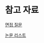 # 참고 자료

[면접 질문](%E1%84%8E%E1%85%A1%E1%86%B7%E1%84%80%E1%85%A9%20%E1%84%8C%E1%85%A1%E1%84%85%E1%85%AD%20fad9e5b15f2a47f086a86804248f95c2/%E1%84%86%E1%85%A7%E1%86%AB%E1%84%8C%E1%85%A5%E1%86%B8%20%E1%84%8C%E1%85%B5%E1%86%AF%E1%84%86%E1%85%AE%E1%86%AB%20624894ae81654e418289b27767fe5cc0.csv)

[논문 리스트](%E1%84%8E%E1%85%A1%E1%86%B7%E1%84%80%E1%85%A9%20%E1%84%8C%E1%85%A1%E1%84%85%E1%85%AD%20fad9e5b15f2a47f086a86804248f95c2/%E1%84%82%E1%85%A9%E1%86%AB%E1%84%86%E1%85%AE%E1%86%AB%20%E1%84%85%E1%85%B5%E1%84%89%E1%85%B3%E1%84%90%E1%85%B3%20fdc5040efd4542d9ad6a4e13da5e7b79.csv)